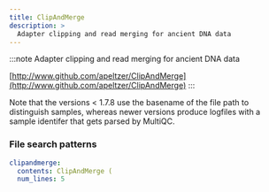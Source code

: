 ```yaml
---
title: ClipAndMerge
description: >
  Adapter clipping and read merging for ancient DNA data
---
```


<!--
~~~~~ DO NOT EDIT ~~~~~
This file is autogenerated from the MultiQC module python docstring.
Do not edit the markdown, it will be overwritten.

File path for the source of this content: multiqc/modules/clipandmerge/clipandmerge.py
~~~~~~~~~~~~~~~~~~~~~~~
-->

:::note
Adapter clipping and read merging for ancient DNA data

[http://www.github.com/apeltzer/ClipAndMerge](http://www.github.com/apeltzer/ClipAndMerge)
:::

Note that the versions < 1.7.8 use the basename of the file path to distinguish samples, whereas newer
versions produce logfiles with a sample identifer that gets parsed by MultiQC.

### File search patterns

```yaml
clipandmerge:
  contents: ClipAndMerge (
  num_lines: 5
```
